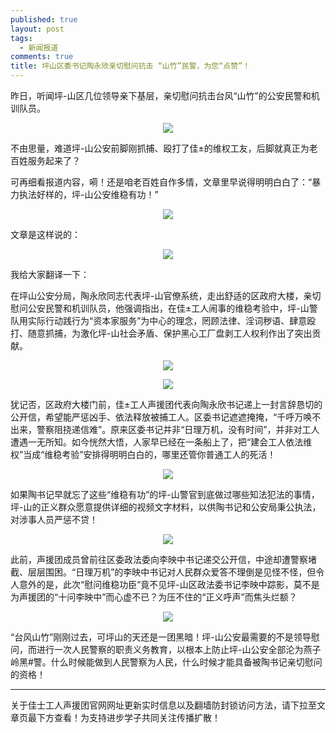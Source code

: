 ```yaml
---
published: true
layout: post
tags:
  - 新闻报道
comments: true
title: 坪山区委书记陶永欣亲切慰问抗击 “山竹”民警，为您“点赞”！
---
```


昨日，听闻坪-山区几位领导亲下基层，亲切慰问抗击台风“山竹”的公安民警和机训队员。

<p align="center"> <img src="https://telegra.ph/file/197f0aa9eb00a49d1e1c7.png"> </p> 

不由思量，难道坪-山公安前脚刚抓捕、殴打了佳±的维权工友，后脚就真正为老百姓服务起来了？

可再细看报道内容，嗬！还是咱老百姓自作多情，文章里早说得明明白白了：“暴力执法好样的，坪-山公安维稳有功！”

<p align="center"> <img src="https://telegra.ph/file/fab81265a836bb4275eda.png"> </p> 


文章是这样说的：

<p align="center"> <img src="https://telegra.ph/file/b0180031cce9bada38400.png"> </p> 

我给大家翻译一下：

在坪山公安分局，陶永欣同志代表坪-山官僚系统，走出舒适的区政府大楼，亲切慰问公安民警和机训队员，他强调指出，在佳±工人闹事的维稳考验中，坪-山警队用实际行动践行为“资本家服务”为中心的理念，罔顾法律、淫词秽语、肆意殴打、随意抓捕，为激化坪-山社会矛盾、保护黑心工厂盘剥工人权利作出了突出贡献。

<p align="center"> <img src="https://telegra.ph/file/37c17c0a845f1a63b4d56.png"> </p> 

<p align="center"> <img src="https://telegra.ph/file/b39279f4726be0fb0026e.png"> </p> 

犹记否，区政府大楼门前，佳±工人声援团代表向陶永欣书记递上一封言辞恳切的公开信，希望能严惩凶手、依法释放被捕工人。区委书记遮遮掩掩，“千呼万唤不出来，警察阻挠递信难”。原来区委书记并非“日理万机，没有时间”，并非对工人遭遇一无所知。如今恍然大悟，人家早已经在一条船上了，把“建会工人依法维权”当成“维稳考验”安排得明明白白的，哪里还管你普通工人的死活！

<p align="center"> <img src="https://telegra.ph/file/a2ea9e3e1c990568e4fca.png"> </p> 

如果陶书记早就忘了这些“维稳有功”的坪-山警官到底做过哪些知法犯法的事情，坪-山的正义群众愿意提供详细的视频文字材料，以供陶书记和公安局秉公执法，对涉事人员严惩不贷！

<p align="center"> <img src="https://telegra.ph/file/10b5a0ddf3bc6354bb392.png"> </p> 

此前，声援团成员曾前往区委政法委向李映中书记递交公开信，中途却遭警察堵截、层层围困。“日理万机”的李映中书记对人民群众爱答不理倒是见怪不怪，但令人意外的是，此次“慰问维稳功臣”竟不见坪-山区政法委书记李映中踪影，莫不是为声援团的“十问李映中”而心虚不已？为压不住的“正义呼声”而焦头烂额？

<p align="center"> <img src="https://telegra.ph/file/1228c095b8e4f7f81d04c.png"> </p> 

“台风山竹”刚刚过去，可坪山的天还是一团黑暗！坪-山公安最需要的不是领导慰问，而进行一次人民警察的职责义务教育，以根本上防止坪-山公安全部沦为燕子岭黑#警。什么时候能做到人民警察为人民，什么时候才能具备被陶书记亲切慰问的资格！



---
关于佳士工人声援团官网网址更新实时信息以及翻墙防封锁访问方法，请下拉至文章页最下方查看！为支持进步学子共同关注传播扩散！
